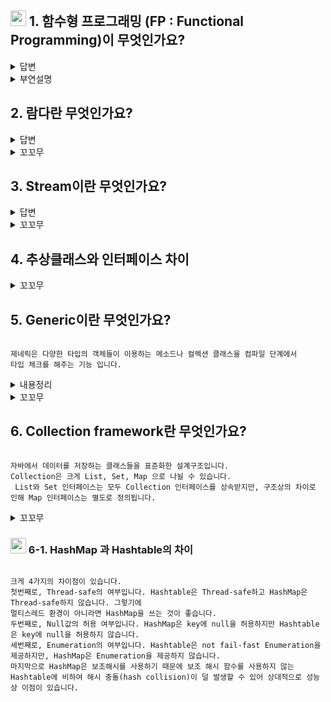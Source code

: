 ## <img src="https://img.icons8.com/doodle/48/null/blossom-powerpuff-girls.png"  width="25" height="25" style="padding: 0;margin-bottom:-5px;" /> 1. 함수형 프로그래밍 (FP : Functional Programming)이 무엇인가요?

<details>
<summary>답변</summary>
<div markdown="1">

```

함수형 프로그래밍은 순수함수를 조합하고 공유상태, 변경 가능한 데이터 및 부작용을 피하는 기본 원칙에 따라
소프트웨어를 구성하는 것을 말합니다. 명령형이 아닌 선언적 방식으로 구현되며 흐름제어를 명시적으로 기술하지 않고
프로그램 로직이 표현됩니다.

```
</div>
</details>

<details>
<summary>부연설명</summary>
<div markdown="1">

### 1급 객체 (First object, First class citizen)

```

1급 함수라고 하며 보통 자바스크립트를 배울때 많이 나오는 개념이며 함수형 프로그래밍의 전제조건이기도 합니다.
- 변수나 데이터 구조안에 넣을 수 있다.
- 파라미터로 전달 할 수 있다.
- 동적으로 프로퍼티 할당 가능
- 리턴값으로 사용할 수 있다.

```

### 1급 객체 예시

```java
@FunctionalInterface
public interface SumAndMulti {
		// 함수가 매개변수로 들어옴
    int apply(SumFunc sumFunc, int a, int b, int c);

}
```

```java
@FunctionalInterface
public interface SumDouble {
		// 리턴값이 또 다른 함수
    SumFunc apply(int a, int b);

}
```

```java
@FunctionalInterface
public interface SumFunc {

    int apply(int a, int b);

}
```

```java
public class Test {

    public static void main ( String[] args ) {
        SumFunc sumFunc = Integer::sum;
        System.out.println( sumFunc.apply( 3, 5 ) );   // 8이 출력
        SumDouble sumDouble = ( a, b ) -> ( a1, b1 ) -> a1 + b1 * 2;
        System.out.println( sumDouble.apply( 3, 5 ) ); // SumFunc 주소값 출력
        SumAndMulti sumAndMulti = ( sumFunc12, a, b, c ) -> sumFunc12.apply( a, b ) * c;
        System.out.println( sumAndMulti.apply( sumFunc, 3, 5, 7 ) );  // 56 출력
    }

}
```

### 함수형 프로그래밍 조건

1. 순수함수 (pure Function)

```

순수 함수란 같은 입력에 대해 항상 같은 출력을 반환하는 함수를 말하며 thread-safe(멀티쓰레드에서 안전)하며 병렬처리 및 계산도 가능합니다.

- 동일한 입력에 대해 항상 같은 값을 반환
- 부작용(다른 요인에 따른 결과변경)이 없는 결과를 생성 -> 함수에서 인자를 변경하거나 프로그램의 상태를 변경하지 않음.

```

2. 고차함수 (High Order Function)

```

1급 함수의 서브셋으로 다음 조건을 만족하는 함수를 말합니다.

- 함수의 인자로 함수를 전달
- 함수의 리턴값으로 함수를 사용

```

3. 익명함수 (Anonymous Function)

```

이름이 없는 함수를 말하며 람다식으로 표현되는 함수 구현을 말합니다.

```

### <img src="https://img.icons8.com/doodle/48/null/blossom-powerpuff-girls.png"  width="25" height="25" style="padding: 0;margin-bottom:-5px;" /> java.util.function 패키지

| 종류   | 추상 메소드 특징                                     | 비고 | 추상 메소드   | 
|------|-----------------------------------------------|---|----------|
| Function | 인자 O, 리턴값 O, 주로 매개값을 연산하고 결과 리턴               | BiFunction | apply()  |
| Consumer | 인자 O, 리턴값 X                                   | BiConsumer | accept() | 
| Supplier | 인자 X, 리턴값 O                                   |  |          |
| Operator | 인자 O, 리턴값 O, 주로 매개값을 연산하고 결과 리턴               |  |          | 
| Predicate | 인자O, 리턴값 boolean, 매개값을 조사하고 true/false 리턴     | BiPredicate | test()   | 

</div>
</details>

## 2. 람다란 무엇인가요?

<details>
<summary>답변</summary>
<div markdown="1">

```

람다는 메서드로 전달할 수 있는 익명 함수를 단순화한 것 입니다. 람다 표현식에는 이름은 없지만
파라미터 리스트, 바디 반환 형식, 발생할 수 있는 예외리스트는 가질 수 있습니다.

```

</div>
</details>

<details>
<summary>꼬꼬무</summary>
<div markdown="1">

Q. 람다의 특징에는 무엇이 있을까요?

```

- 익명
보통의 메소드와 달리 이름이 없으므로 익명이라 표현합니다. 구현해야할 코드의 대한 걱정거리가 줄어급니다.

- 함수
람다는 메서드처럼 특정 클래스에 종속되지 않으므로 함수라고 부릅니다. 하지만 메서드처럼 파라미터 리스트, 바디,
반환 형식, 가능한 예외 리스트를 포함합니다.

- 전달
람다 표현식을 메서드 인수로 전달하거나 변수로 저장할 수 있습니다.


```

</div>
</details>


## 3. Stream이란 무엇인가요? 

<details>
<summary>답변</summary>
<div markdown="1">

```

스트림은 이터의 흐름으로 배열 또는 컬렉션 인스턴스에 함수를 조합하여 원하는 결과를 필터링하고 가공된 결과를 손쉽게 처리하는 것입니다.
스트림의 연산 구조는 생성,중간연산,최종연산의 형태로 메소드 체이닝을 이용한 구현방식을 사용합니다.

```

</div>
</details>

<details>
<summary>꼬꼬무</summary>
<div markdown="1">

Q. Stream vs Collection

```

Stream과 Collection의 차이는 2가지가 있습니다.
첫번째 계산시간에 차이가 있습니다.
Collection은 현재 자료구조가 포함하는 모든 값을 메모리에 저장하는 자료구조로 컬렉션의 모든 요소는 컬력션에 추가하기 전에 계산됩니다.
반면 Stream은 요청할 때만 요소를 계산하는 고정된 자료구조입니다. 
두번째로는 반복방법의 차이인데 Collection은 사용자가 직접 요소룰 반복하는 외부 반복을 사용하고,
Stream은 반복을 알아서 처리하고 결과 스트림 값을 어딘가에 저장해주는 내부 반복을 사용합니다.


```

</div>
</details>

## 4. 추상클래스와 인터페이스 차이

<details>
<summary>꼬꼬무</summary>
<div markdown="1">

Q. Stream vs Collection

```

추상클래스는 추상 메소드가 하나 이상 포함되어 있고, 인터페이스는 모든 메소드가 추상메소드여야 합니다.
그래서 추상클래스는 구현해서 확장하는데 있고, 인터페이스는 모든 메소드를 구현함으로써 강제하기 위해 목적을 둡니다.


```

</div>
</details>


## 5. Generic이란 무엇인가요?

```

제네릭은 다양한 타입의 객체들이 이용하는 메소드나 컬렉션 클래스을 컴파일 단계에서
타입 체크를 해주는 기능 입니다.

```

<details>
<summary>내용정리</summary>
<div markdown="1">

- 제네릭 와일드카드

```

제네릭타입<?> : 타입파라미터 대치 모든 클래스, 인터페이스 타입
제네릭타입<? extends 상위타입> : 와일드카드 범위 특정 객체의 하위 클래스
제네릭타입<? super 하위타입> : 와일드카드 범위 특정 객체의 상위 클래스

```

- 자주 사용하는 타입인자

| 타입 파라미터 | 용도      | 타입 파라미터 용도 | 용도     |
|---------|---------|------------|--------|
| `<T>`   | Type    | `<N>`      | Number |
| `<E>`   | Element | `<V>`      | Value  |
| `<K>`   | Key     | `<R>`      | Result |

- Collection의 자료구조 별 시간 복잡도

```
- ArrayList
add             : O(1)
remove          : O(n)
get             : O(1)
Contains        : O(n)
iterator.remove : O(n)
java 1.2에 추가, thread-safe 보장 안함
 특징 :  데이터 추가,삭제를 위해 임시 배열을 생성해 데이터를 복사
   - 대량의 자료를 추가/삭제시 복사가 일어 나게 되어 성능 저하를 일이킴
   - 데이터의 인덱스를 가지고 있어 데이터 검색시 빠름

- LinkedList
add             : O(1)
remove          : O(1)
get             : O(n)
Contains        : O(n)
iterator.remove : O(1)
java 1.2에 추가, thread-safe 보장 안함
특징 : 데이터를 저장하는 각 노드가 이전 노드와 다음 노드의 상태만 알고 있다.
   - 데이터 추가/삭제시 빠름
   - 데이터 검색시 처음부터 노드를 순화해야 되기 때문에 느림


- HashSet
add         :   O(1)
contains    :   O(1)
next        :   o(h/n) h는 테이블 용량
java 1.2 thread-safe 보장 안함
특징 : 객체들을 순서없이 저장하고 동일한 객체를 중복 저장하지 않는다.
    - 중복되지 않는 값을 등록할때 용의
    - 순서없이 저장되는것 주위
    - null을 허용한다.
    
- LinkedHashSet
add       : O(1)
contains  : O(1)
next      : O(1)
java 1.4 thread-safe 보장 안함
특징 : 속도는 hashSet에 비해 느리지만 좋은 성능을 보장한다.
    - 등록한 순으로 정렬을 한다.
    - null을 허용한다.
   
- TreeSet
시간복잡도
add       : O(log n)
contains  : O(log n)
next      : O(long n)
java 1.2 에서 나옴 thread-safe 보장 안함
특징 : 객체기준으로 정렬을 한다. 느리다.
    - null을 허용하지 않는다.
    -  Red-Black-Tree 구조
    
- HashMap
시간복잡도
get           : O(1)
containsKey   : O(1)
next          : O(h/n) h는 테이블 용량
java 1.2 에서 나옴
특징 : 순서에 상관없이 저장됨, Null을 허용한다. thread-safe 보장하지 않는다.

- LinkedHashMap
시간복잡도
get           : O(1)
containsKey   : O(1)
next          : O(1)
java 1.4 에서 나옴
특징 : 순서대로 등록한다. Null을 허용한다. thread-safe 보장하지 않는다.

- TreeMap
시간복잡도
get           : O(log n)
containsKey   : O(log n)
next          : O(log n)
java 1.2 에서 나옴
특징 : 정렬이 되면서 추가가 됨
     -  null은 허용하지 않음
     -  thread-safe 보장하지 않는다.
     -  Red-Black-Tree 구조

- ConcurrentHashMap
시간복잡도
get           : O(1)
containsKey   : O(1)
next          : O(h/n) h는 테이블
java 1.5 에서 나옴
특징 :  thread-safe 보장하면서 SynchronizedMap 보다 속도가 빠르다
      - null을 허용하지 않음

```

</div>
</details>

<details>
<summary>꼬꼬무</summary>
<div markdown="1">

Q. 제네릭을 사용해야되는 이유?

```

제네릭 타입을 사용함으로써 잘못된 타입이 사용될 수 있는 문제를 컴파일 과정에서 제거할 수 있다.
실행 시 타입 에러가 나는것보다는 컴파일 시에 에러를 사전에 방지하는 것이 좋다. 
또 제네릭 코드를 사용하면 타입을 국한하기 때문에 요소를 찾아올 때 타입변환을 할 필요가 없어 프로그램 성능이 향상된다.

```

Q. 제네릭의 장,단점

```

우선 가장큰 장점으로는 타입체크 입니다.
컴파일 타임에 타입 체크를 하기 때문에 런타임에서 ClassCastException과 같은 UncheckedException을 보장받습니다
또한 타입체크와 형변환 생략이 가능하므로 코드가 간결해집니다. 
단점으로는 제네릭은 인스턴스 변수로 간주되기 때문에 static 멤버는 타입변수 제네릭을 사용하지 못합니다.
또한 new, instanceof 연산자의 경우 컴파일 시점에 타입을 명확하게 알아야되기 때문에 제네릭을 피연산자로 사용할 수 없습니다.

```


</div>
</details>

## 6. Collection framework란 무엇인가요?

```

자바에서 데이터를 저장하는 클래스들을 표준화한 설계구조입니다.
Collection은 크게 List, Set, Map 으로 나뉠 수 있습니다.
 List와 Set 인터페이스는 모두 Collection 인터페이스를 상속받지만, 구조상의 차이로 인해 Map 인터페이스는 별도로 정의됩니다.

```

<details>
<summary>꼬꼬무</summary>
<div markdown="1">

Q. List, Set, Map을 각각 비교하여 설명해주세요.

```

List는 순서가 있는 데이터 집합으로 중복이 허용됩니다. 반면 Set은 순서를 유지하지 않을 뿐만 아니라 데이터의 중복도 허용되지 않습니다.
Map은 List,Set과 다르게 key,value 쌍으로 주어진 데이터 집합으로 순서가 유지되며, 키 중복은 안되지만 값 중복은 가능합니다. 

```

Q. Collection framework에서 가장 빠른 자료구조는 무엇인가요?

```

Collection framework에서 가장 빠른 자료구조는 Map입니다.
HashMap은 데이터 삽입,삭제,검색 시 O(1)의 시간 복잡도를 가지고 있습니다.

```
 
</div>
</details>


### <img src="https://img.icons8.com/doodle/48/null/blossom-powerpuff-girls.png"  width="25" height="25" style="padding: 0;margin-bottom:-5px;" /> 6-1. HashMap 과 Hashtable의 차이

```

크게 4가지의 차이점이 있습니다.
첫번째로, Thread-safe의 여부입니다. Hashtable은 Thread-safe하고 HashMap은 Thread-safe하지 않습니다. 그렇기에
멀티스레드 환경이 아니라면 HashMap을 쓰는 것이 좋습니다.
두번째로, Null값의 허용 여부입니다. HashMap은 key에 null을 허용하지만 Hashtable은 key에 null을 허용하지 않습니다.
세번째로, Enumeration의 여부입니다. Hashtable은 not fail-fast Enumeration을 제공하지만, HashMap은 Enumeration을 제공하지 않습니다.
마지막으로 HashMap은 보조해시를 사용하기 때문에 보조 해시 함수를 사용하지 않는 Hashtable에 비하여 해시 충돌(hash collision)이 덜 발생할 수 있어 상대적으로 성능상 이점이 있습니다.

```

